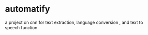 # automatify
a project on cnn for text extraction, language conversion , and text to speech function.

